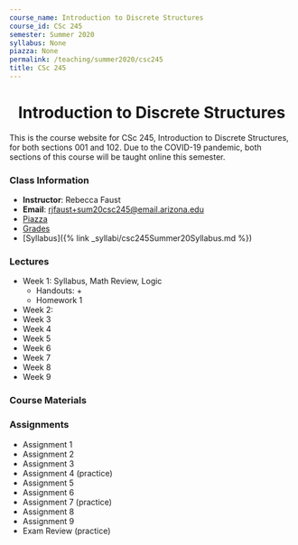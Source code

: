 ```yaml
---
course_name: Introduction to Discrete Structures
course_id: CSc 245
semester: Summer 2020
syllabus: None
piazza: None
permalink: /teaching/summer2020/csc245
title: CSc 245
---
```


<div align="center"><h1>Introduction to Discrete Structures</h1>
</div>

This is the course website for CSc 245, Introduction to Discrete Structures, for both sections 001 and 102. Due to the COVID-19 pandemic, both sections of this course will be taught online this semester.

### Class Information

+ **Instructor**: Rebecca Faust
+ **Email**: [rjfaust+sum20csc245@email.arizona.edu](mailto:rjfaust+sum20csc245@email.arizona.edu)
+ [Piazza](https://piazza.com/home/summer2020/csc245/home)
+ [Grades](https://www.gradescope.com/courses/124297)
+ [Syllabus]({% link _syllabi/csc245Summer20Syllabus.md %})



### Lectures

+ Week 1: Syllabus, Math Review, Logic
  - Handouts:
    + 
  - Homework 1
+ Week 2:
+ Week 3
+ Week 4
+ Week 5
+ Week 6
+ Week 7
+ Week 8
+ Week 9

### Course Materials



### Assignments

+ Assignment 1
+ Assignment 2
+ Assignment 3
+ Assignment 4 (practice)
+ Assignment 5
+ Assignment 6
+ Assignment 7 (practice)
+ Assignment 8
+ Assignment 9
+ Exam Review (practice)
